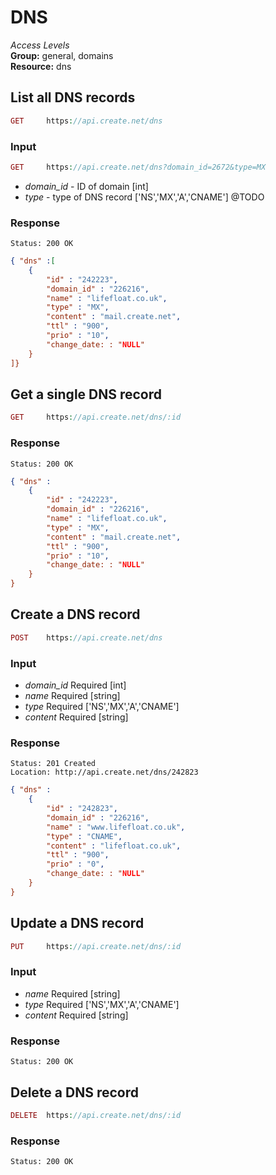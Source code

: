 DNS
=============

*Access Levels*    
__Group:__ general, domains     
__Resource:__ dns

List all DNS records
-------------------

```php
GET 	https://api.create.net/dns
```

### Input

```php
GET 	https://api.create.net/dns?domain_id=2672&type=MX
```

* *domain_id* - ID of domain [int]
* *type* - type of DNS record ['NS','MX','A','CNAME']
@TODO

### Response

```console
Status: 200 OK
```

```json
{ "dns" :[ 
	{
		"id" : "242223",
		"domain_id" : "226216",
		"name" : "lifefloat.co.uk",
		"type" : "MX",
		"content" : "mail.create.net",
		"ttl" : "900",
		"prio" : "10",
		"change_date: : "NULL"
	}
]}
```

Get a single DNS record
-----------------------

```php
GET 	https://api.create.net/dns/:id
```

### Response

```console
Status: 200 OK
```

```json
{ "dns" : 
	{
		"id" : "242223",
		"domain_id" : "226216",
		"name" : "lifefloat.co.uk",
		"type" : "MX",
		"content" : "mail.create.net",
		"ttl" : "900",
		"prio" : "10",
		"change_date: : "NULL"
	}
}
```

Create a DNS record
------------------

```php
POST 	https://api.create.net/dns
```

### Input

* *domain_id* Required [int]
* *name* Required [string]
* *type* Required ['NS','MX','A','CNAME']
* *content* Required [string]

### Response

```console
Status: 201 Created
Location: http://api.create.net/dns/242823
```

```json
{ "dns" : 
	{
		"id" : "242823",
		"domain_id" : "226216",
		"name" : "www.lifefloat.co.uk",
		"type" : "CNAME",
		"content" : "lifefloat.co.uk",
		"ttl" : "900",
		"prio" : "0",
		"change_date: : "NULL"
	}
}
```

Update a DNS record
------------------

```php
PUT 	https://api.create.net/dns/:id
```

### Input

* *name* Required [string]
* *type* Required ['NS','MX','A','CNAME']
* *content* Required [string]

### Response

```console
Status: 200 OK
```

Delete a DNS record
------------------

```php
DELETE 	https://api.create.net/dns/:id
```

### Response

```console
Status: 200 OK
```